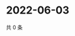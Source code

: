 # 2022-06-03

共 0 条

<!-- BEGIN WEIBO -->
<!-- 最后更新时间 Fri Jun 03 2022 22:13:34 GMT+0800 (China Standard Time) -->

<!-- END WEIBO -->
